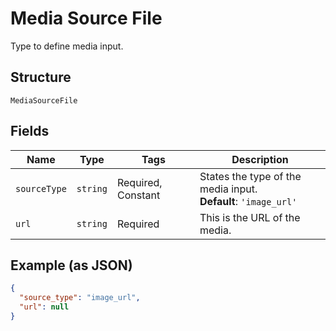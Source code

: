
# Media Source File

Type to define media input.

## Structure

`MediaSourceFile`

## Fields

| Name | Type | Tags | Description |
|  --- | --- | --- | --- |
| `sourceType` | `string` | Required, Constant | States the type of the media input.<br>**Default**: `'image_url'` |
| `url` | `string` | Required | This is the URL of the media. |

## Example (as JSON)

```json
{
  "source_type": "image_url",
  "url": null
}
```

